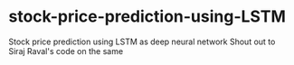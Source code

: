 # stock-price-prediction-using-LSTM
Stock price prediction using LSTM as deep neural network
Shout out to Siraj Raval's code on the same
